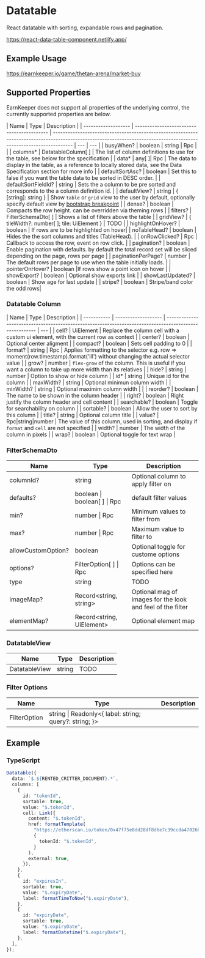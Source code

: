 # Datatable

React datatable with sorting, expandable rows and pagination.

<https://react-data-table-component.netlify.app/>

## Example Usage

<https://earnkeeper.io/game/thetan-arena/market-buy>

## Supported Properties

EarnKeeper does not support all properties of the underlying control, the currently supported properties are below.

| Name                | Type                                       | Description                                                                                                                                                          |
| ------------------- | ------------------------------------------ | -------------------------------------------------------------------------------------------------------------------------------------------------------------------- | --- | --- |
| busyWhen?           | boolean                                    | string                                                                                                                                                               | Rpc |     |
| columns\*           | DatatableColumn\[ ]                        | The list of column definitions to use for the table, see below for the specification                                                                                 |
| data\*              | any[ ]\| Rpc                               | The data to display in the table, as a reference to locally stored data, see the Data Specification section for more info                                            |
| defaultSortAsc?     | boolean                                    | Set this to false if you want the table data to be sorted in DESC order.                                                                                             |
| defaultSortFieldId? | string                                     | Sets the a column to be pre sorted and corresponds to the a column definition id.                                                                                    |
| defaultView?        | string \| { [string]: string }             | Show `table` or `grid` view to the user by default, optionally specify default view by [bootstrap breakpoint](https://getbootstrap.com/docs/5.0/layout/breakpoints/) |
| dense?              | boolean                                    | Compacts the row height. can be overridden via theming rows |
| filters?            | FilterSchemaDto[ ]                         | Shows a list of filters above the table                                                                                                                              |
| gridView?           | { tileWidth?: number[ ]; tile: UiElement } | TODO                                                                                                                                                                 |
| highlightOnHover?   | boolean                                    | If rows are to be highlighted on hover|
| noTableHead?        | boolean                                    | Hides the the sort columns and titles (TableHead).   |
| onRowClicked?       | Rpc                                        | Callback to access the row, event on row click.      |
| pagination?         | boolean                                    | Enable pagination with defaults. by default the total record set will be sliced depending on the page, rows per page  |
| paginationPerPage?  | number                                     | The default rows per page to use when the table initially loads.                                                                                                     |
| pointerOnHover?     | boolean                                    |If rows show a point icon on hover   |
| showExport?         | boolean                                    | Optional show exports link                                                                                                                                           |
| showLastUpdated?    | boolean                                    | Show age for last update                                                                                                                                             |
| stripe?             | boolean                                    | Stripe/band color the odd rows|

### Datatable Column

| Name        | Type                | Description                                                                                             |
| ----------- | ------------------- | ------------------------------------------------------------------------------------------------------- | --- |
| cell?       | UiElement           | Replace the column cell with a custom ui element, with the current row as context                       |
| center?     | boolean             | Optional center aligment                                                                                |
| compact?    | boolean             | Sets cell padding to 0 |
| format?     | string \| Rpc       | Applies formatting to the selector e.g. row => moment(row.timestamp).format('lll') without changing the actual selector value |
| grow?       | number              | `flex-grow` of the column. This is useful if you want a column to take up more width than its relatives |
| hide?       | string \| number    | Option to show or hide column                                                                           |
| id\*        | string              | Unique id for the column                                                                                |
| maxWidth?   | string              | Optional minimun column width                                                                           |
| minWidth?   | string              | Optional maximim column width                                                                           |     |
| reorder?    | boolean             | The name to be shown in the column header                                                               |
| right?      | boolean             | Right justify the column header and cell content                                                        |
| searchable? | boolean             | Toggle for searchability on column                                                                      |
| sortable?   | boolean             | Allow the user to sort by this column                                                                   |
| title?      | string              | Optional column title                                                                                   |
| value?      | Rpc\|string\|number | The value of this column, used in sorting, and display if `format` and `cell` are not specified         |
| width?      | number              | The width of the column in pixels                                                                       |
| wrap?       | boolean             | Optional toggle for text wrap                                                                           |

### FilterSchemaDto

| Name               | Type                         | Description                                                |
| ------------------ | ---------------------------- | ---------------------------------------------------------- |
| columnId?          | string                       | Optional column to apply filter on                         |
| defaults?          | boolean \| boolean[ ] \| Rpc | default filter values                                      |
| min?               | number \| Rpc                | Minimum values to filter from                              |
| max?               | number \| Rpc                | Maximum value to filter to                                 |
| allowCustomOption? | boolean                      | Optional toggle for custome options                        |
| options?           | FilterOption[ ] \| Rpc       | Options can be specified here                              |
| type               | string                       | TODO                                                       |
| imageMap?          | Record<string, string>       | Optional mag of images for the look and feel of the filter |
| elementMap?        | Record<string, UiElement>    | Optional element map                                       |

### DatatableView

| Name          | Type               | Description |
| ------------- | ------------------ | ----------- |
| DatatableView | string             | TODO        |

### Filter Options

| Name         | Type                                                   | Description |
| ------------ | ------------------------------------------------------ | ----------- |
| FilterOption | string \| Readonly<{ label: string; query?: string; }> |             |

## Example

### TypeScript

```typescript
Datatable({
  data: `$.${RENTED_CRITTER_DOCUMENT}.*`,
  columns: [
    {
      id: "tokenId",
      sortable: true,
      value: "$.tokenId",
      cell: Link({
        content: "$.tokenId",
        href: formatTemplate(
          "https://etherscan.io/token/0x47f75e8dd28df8d6e7c39ccda47026b0dca99043?a={{ tokenId }}",
          {
            tokenId: "$.tokenId",
          }
        ),
        external: true,
      }),
    },
    {
      id: "expiresIn",
      sortable: true,
      value: "$.expiryDate",
      label: formatTimeToNow("$.expiryDate"),
    },
    {
      id: "expiryDate",
      sortable: true,
      value: "$.expiryDate",
      label: formatDatetime("$.expiryDate"),
    },
  ],
});
```
